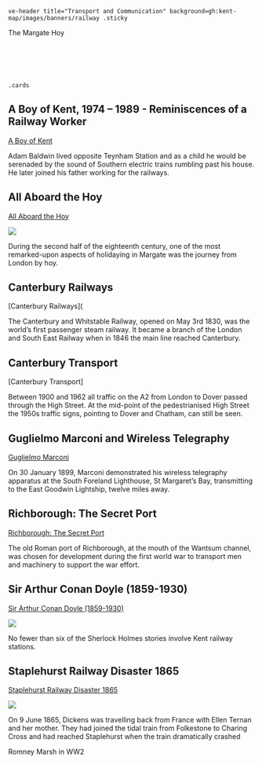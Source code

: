 `ve-header title="Transport and Communication" background=gh:kent-map/images/banners/railway .sticky`

The Margate Hoy

# &nbsp; 
`.cards`

## A Boy of Kent, 1974 – 1989 - Reminiscences of a Railway Worker

[A Boy of Kent](/20c/20c-a-boy-of-kent/)

Adam Baldwin lived opposite Teynham Station and as a child he would be serenaded by the sound of Southern electric trains rumbling past his house. He later joined his father working for the railways.

## All Aboard the Hoy

[All Aboard the Hoy](/18c/18c-all-aboard-the-hoy/)

![](https://raw.githubusercontent.com/kent-map/images/main/thumbnails/18c_All_Aboard_the_Hoy.jpg)

During the second half of the eighteenth century, one of the most remarked-upon aspects of holidaying in Margate was the journey from London by hoy. 

## Canterbury Railways

[Canterbury Railways](

The Canterbury and Whitstable Railway, opened on May 3rd 1830, was the world’s first passenger steam railway. It became a branch of the London and South East Railway when in 1846 the main line reached Canterbury.

## Canterbury Transport

[Canterbury Transport]

Between 1900 and 1962 all traffic on the A2 from London to Dover passed through the High Street. At the mid-point of the pedestrianised High Street the 1950s traffic signs, pointing to Dover and Chatham, can still be seen.

## Guglielmo Marconi and Wireless Telegraphy

[Guglielmo Marconi](/19c/19c-marconi-biography/)

On 30 January 1899, Marconi demonstrated his wireless telegraphy apparatus at the South Foreland Lighthouse, St Margaret’s Bay, transmitting to the East Goodwin Lightship, twelve miles away.

## Richborough: The Secret Port

[Richborough: The Secret Port](//20c/20c-richborough/)

The old Roman port of Richborough, at the mouth of the Wantsum channel, was chosen for development during the first world war to transport men and machinery to support the war effort.

## Sir Arthur Conan Doyle (1859-1930)

[Sir Arthur Conan Doyle (1859-1930)](/19c/19c-conan-doyle/)

![](https://raw.githubusercontent.com/kent-map/images/main/thumbnails/science_Anna_Atkins.jpg)

No fewer than six of the Sherlock Holmes stories involve Kent railway stations.

## Staplehurst Railway Disaster 1865

[Staplehurst Railway Disaster 1865](/dickens/dickens-staplehurst/)

![](https://raw.githubusercontent.com/kent-map/images/main/thumbnails/science_Anna_Atkins.jpg)

On 9 June 1865, Dickens was travelling back from France with Ellen Ternan and her mother. They had joined the tidal train from Folkestone to Charing Cross and had reached Staplehurst when the train dramatically crashed



Romney Marsh in WW2
